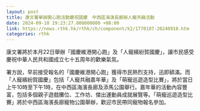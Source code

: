 ```yaml
---
layout: post
title: 康文署舉辦開心跑活動慶祝國慶　中西區海演長廊辦人寵共融活動
date: 2024-09-10 19:23:27.000000000 +08:00
link: https://news.rthk.hk/rthk/ch/component/k2/1770107-20240910.htm
categories: rthk
---
```


康文署將於本月22日舉辦「國慶維港開心跑」及「人寵繽紛賀國慶」，讓市民感受慶祝中華人民共和國成立七十五周年的歡樂氣氛。

署方說，早前接受報名的「國慶維港開心跑」獲得市民熱烈支持，迅即額滿。而「人寵繽紛賀國慶」包括「人寵共融嘉年華」及「萌寵巡遊造型比賽」，將於當日上午10時至下午1時，在中西區海濱長廊及添馬公園舉行。嘉年華的活動內容豐富，包括多個親子遊戲攤位、工作坊、傑出運動員成就展覽等。「萌寵巡遊造型比賽」將於中西區海濱長廊寵物公園舉辦，歡迎市民帶同寵物報名參加。
